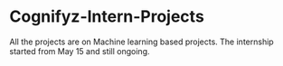 # Cognifyz-Intern-Projects
All the projects are on Machine learning based projects. 
The internship started from May 15 and still ongoing.

